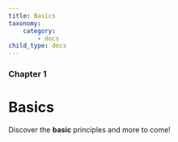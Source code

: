 ```yaml
---
title: Basics
taxonomy:
    category:
        - docs
child_type: docs
---
```


### Chapter 1

# Basics

Discover the **basic** principles and more to come!

